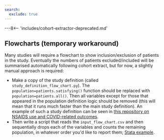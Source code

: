 ```yaml
---
search:
  exclude: true
---
```

---8<-- 'includes/cohort-extractor-deprecated.md'

## Flowcharts (temporary workaround)

Many studies will require a flowchart to show inclusion/exclusion of patients in the study. Eventually the numbers of patients excluded/included will be summarised automatically following cohort extract, but for now, a slightly manual approach is required:

 - Make a copy of the study definition (called `study_definition_flow_chart.py`). The `population=patients.satisfying()` function should be replaced with `population=patients.all()`. Then all variables except for those that appeared in the population definition logic should be removed (this will mean that it runs much faster than the main study definition). An example of such a study definition can be seen in [this repository on NSAIDS use and COVID-related outcomes](https://github.com/opensafely/nsaids-covid-research/commit/e5ad58c72926d7c73ba131099486409f6876883d).
 - Then write a script that reads the `input_flow_chart.csv` and then sequentially drops each of the variables and counts the remaining population, in whatever order you'd like to report them; [Stata example](https://github.com/opensafely/nsaids-covid-research/blob/23069312944ea1fc6d79ec4d9b45eea25df96ab0/analysis/flowchart_numbers.do).
